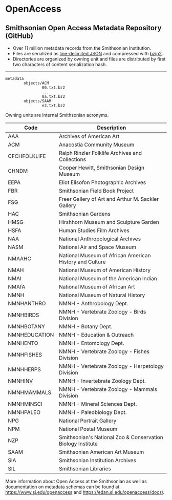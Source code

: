# OpenAccess

## Smithsonian Open Access Metadata Repository (GitHub)

- Over 11 million metadata records from the Smithsonian Institution.
- Files are serialized as [line-delimited
  JSON](https://en.wikipedia.org/wiki/JSON_streaming#Line-delimited_JSON) and
  compressed with [bzip2](https://en.wikipedia.org/wiki/Bzip2).
- Directories are organized by owning unit and files are distributed by first
  two characters of content serialization hash.

---

```
metadata
        objects/ACM
                00.txt.bz2
                ...
                0a.txt.bz2
        objects/SAAM
                e3.txt.bz2
```

Owning units are internal Smithsonian acronyms.

Code | Description
--- | ---
AAA | Archives of American Art
ACM | Anacostia Community Museum
CFCHFOLKLIFE | Ralph Rinzler Folklife Archives and Collections
CHNDM | Cooper Hewitt, Smithsonian Design Museum
EEPA | Eliot Elisofon Photographic Archives
FBR | Smithsonian Field Book Project
FSG | Freer Gallery of Art and Arthur M. Sackler Gallery
HAC | Smithsonian Gardens
HMSG | Hirshhorn Museum and Sculpture Garden
HSFA | Human Studies Film Archives
NAA | National Anthropological Archives
NASM | National Air and Space Museum
NMAAHC | National Museum of African American History and Culture
NMAH | National Museum of American History
NMAI | National Museum of the American Indian
NMAfA | National Museum of African Art
NMNH | National Museum of Natural History
NMNHANTHRO | NMNH - Anthropology Dept.
NMNHBIRDS | NMNH - Vertebrate Zoology - Birds Division
NMNHBOTANY | NMNH - Botany Dept.
NMNHEDUCATION | NMNH - Education & Outreach
NMNHENTO | NMNH - Entomology Dept.
NMNHFISHES | NMNH - Vertebrate Zoology - Fishes Division
NMNHHERPS | NMNH - Vertebrate Zoology - Herpetology Division
NMNHINV | NMNH - Invertebrate Zoology Dept.
NMNHMAMMALS | NMNH - Vertebrate Zoology - Mammals Division
NMNHMINSCI | NMNH - Mineral Sciences Dept.
NMNHPALEO | NMNH - Paleobiology Dept.
NPG | National Portrait Gallery
NPM | National Postal Museum
NZP | Smithsonian's National Zoo & Conservation Biology Institute
SAAM | Smithsonian American Art Museum
SIA | Smithsonian Institution Archives
SIL | Smithsonian Libraries

More information about Open Access at the Smithsonian as well as documentation
on metadata schemas can be found at <https://www.si.edu/openaccess> and
<https://edan.si.edu/openaccess/docs/>.
